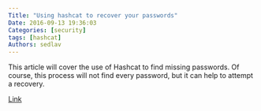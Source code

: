 ```yaml
---
Title: "Using hashcat to recover your passwords"
Date: 2016-09-13 19:36:03
Categories: [security]
tags: [hashcat]
Authors: sedlav
---
```


This article will cover the use of Hashcat to find missing passwords. Of course, this process will not find every password, but it can help to attempt a recovery.

[Link](https://www.linux.org/threads/using-hashcat-to-recover-your-passwords.4560/)
